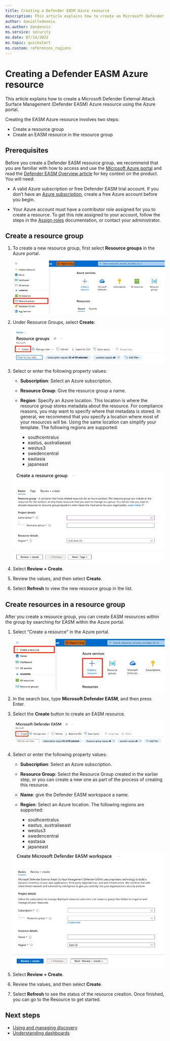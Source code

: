 ```yaml
---
title: Creating a Defender EASM Azure resource
description: This article explains how to create an Microsoft Defender External Attack Surface Management (Defender EASM) Azure resource using the Azure portal.
author: danielledennis
ms.author: dandennis
ms.service: security
ms.date: 07/14/2022
ms.topic: quickstart
ms.custom: references_regions 
---
```


# Creating a Defender EASM Azure resource

This article explains how to create a Microsoft Defender External Attack Surface Management (Defender EASM) Azure resource using the Azure portal.

Creating the EASM Azure resource involves two steps:

- Create a resource group
- Create an EASM resource in the resource group

## Prerequisites

Before you create a Defender EASM resource group, we recommend that you are familiar with how to access and use the [Microsoft Azure portal](https://ms.portal.azure.com/) and read the [Defender EASM Overview article](index.md) for key context on the product. You will need:

- A valid Azure subscription or free Defender EASM trial account. If you don’t have an [Azure subscription](../guides/developer/azure-developer-guide.md#understanding-accounts-subscriptions-and-billing), create a free Azure account before you begin.

- Your Azure account must have a contributor role assigned for you to create a resource. To get this role assigned to your account, follow the steps in the [Assign roles](../role-based-access-control/role-assignments-steps.md) documentation, or contact your administrator.


## Create a resource group

1. To create a new resource group, first select **Resource groups** in the Azure portal.

    ![Screenshot of resource groups pane highlighted from Azure home page](media/QuickStart-1.png)

2. Under Resource Groups, select **Create**:

    ![Screenshot of "create resource” highlighted in resource group list view](media/QuickStart-2.png)

3. Select or enter the following property values:

    - **Subscription**: Select an Azure subscription.
    - **Resource Group**: Give the resource group a name.
    - **Region**: Specify an Azure location. This location is where the resource group stores metadata about the resource. For compliance reasons, you may want to specify where that metadata is stored. In general, we recommend that you specify a location where most of your resources will be. Using the same location can simplify your template. The following regions are supported: 
    
      -  southcentralus
      -  eastus, australiaeast
      -  westus3 
      -  swedencentral
      -  eastasia
      -  japaneast

    ![Screenshot of create resource group basics tab](media/QuickStart-3.png)

4. Select **Review + Create**.

5. Review the values, and then select **Create**.

6. Select **Refresh** to view the new resource group in the list.

## Create resources in a resource group

After you create a resource group, you can create EASM resources within the group by searching for EASM within the Azure portal. 

1. Select “Create a resource” in the Azure portal.

    ![Screenshot of “create resource” option highlighted from Azure home page](media/QuickStart-4.png)

2. In the search box, type **Microsoft Defender EASM**, and then press Enter.

3. Select the **Create** button to create an EASM resource.

    ![Screenshot of "create” button highlighted from Defender EASM list view](media/QuickStart-5.png)

4. Select or enter the following property values:

    - **Subscription**: Select an Azure subscription.
    - **Resource Group**: Select the Resource Group created in the earlier step, or you can create a new one as part of the process of creating this resource.
    - **Name**: give the Defender EASM workspace a name.
    - **Region**: Select an Azure location. The following regions are supported: 
    
      -  southcentralus
      -  eastus, australiaeast
      -  westus3 
      -  swedencentral
      -  eastasia
      -  japaneast

    ![Screenshot of create EASM resource basics tab](media/QuickStart-6.png)

5. Select **Review + Create**.

6. Review the values, and then select **Create**.

7. Select **Refresh** to see the status of the resource creation. Once finished, you can go to the Resource to get started.

## Next steps

- [Using and managing discovery](using-and-managing-discovery.md)
- [Understanding dashboards](understanding-dashboards.md)